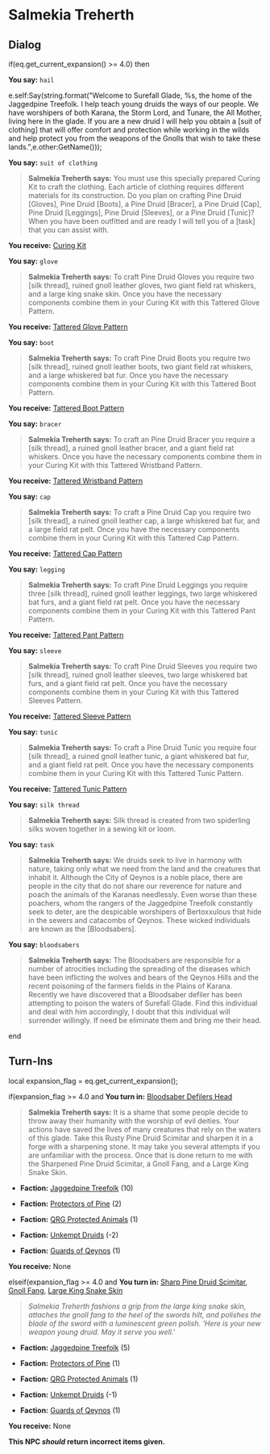 # Salmekia Treherth
## Dialog

if(eq.get_current_expansion() >= 4.0) then


**You say:** `hail`




e.self:Say(string.format("Welcome to Surefall Glade, %s, the home of the Jaggedpine Treefolk. I help teach young druids the ways of our people. We have worshipers of both Karana, the Storm Lord, and Tunare, the All Mother, living here in the glade. If you are a new druid I will help you obtain a [suit of clothing] that will offer comfort and protection while working in the wilds and help protect you from the weapons of the Gnolls that wish to take these lands.",e.other:GetName()));


**You say:** `suit of clothing`




>**Salmekia Treherth says:** You must use this specially prepared Curing Kit to craft the clothing. Each article of clothing requires different materials for its construction. Do you plan on crafting Pine Druid [Gloves], Pine Druid [Boots], a Pine Druid [Bracer], a Pine Druid [Cap], Pine Druid [Leggings], Pine Druid [Sleeves], or a Pine Druid [Tunic]? When you have been outfitted and are ready I will tell you of a [task] that you can assist with.



**You receive:**  [Curing Kit](/item/17125)


**You say:** `glove`




>**Salmekia Treherth says:** To craft Pine Druid Gloves you require two [silk thread], ruined gnoll leather gloves, two giant field rat whiskers, and a large king snake skin. Once you have the necessary components combine them in your Curing Kit with this Tattered Glove Pattern.



**You receive:**  [Tattered Glove Pattern](/item/19559)


**You say:** `boot`




>**Salmekia Treherth says:** To craft Pine Druid Boots you require two [silk thread], ruined gnoll leather boots, two giant field rat whiskers, and a large whiskered bat fur. Once you have the necessary components combine them in your Curing Kit with this Tattered Boot Pattern.



**You receive:**  [Tattered Boot Pattern](/item/19561)


**You say:** `bracer`




>**Salmekia Treherth says:** To craft an Pine Druid Bracer you require a [silk thread], a ruined gnoll leather bracer, and a giant field rat whiskers. Once you have the necessary components combine them in your Curing Kit with this Tattered Wristband Pattern.



**You receive:**  [Tattered Wristband Pattern](/item/19558)


**You say:** `cap`




>**Salmekia Treherth says:** To craft a Pine Druid Cap you require two [silk thread], a ruined gnoll leather cap, a large whiskered bat fur, and a large field rat pelt. Once you have the necessary components combine them in your Curing Kit with this Tattered Cap Pattern.



**You receive:**  [Tattered Cap Pattern](/item/19555)


**You say:** `legging`




>**Salmekia Treherth says:** To craft Pine Druid Leggings you require three [silk thread], ruined gnoll leather leggings, two large whiskered bat furs, and a giant field rat pelt. Once you have the necessary components combine them in your Curing Kit with this Tattered Pant Pattern.



**You receive:**  [Tattered Pant Pattern](/item/19560)


**You say:** `sleeve`




>**Salmekia Treherth says:** To craft Pine Druid Sleeves you require two [silk thread], ruined gnoll leather sleeves, two large whiskered bat furs, and a giant field rat pelt. Once you have the necessary components combine them in your Curing Kit with this Tattered Sleeves Pattern.



**You receive:**  [Tattered Sleeve Pattern](/item/19557)


**You say:** `tunic`




>**Salmekia Treherth says:** To craft a Pine Druid Tunic you require four [silk thread], a ruined gnoll leather tunic, a giant whiskered bat fur, and a giant field rat pelt. Once you have the necessary components combine them in your Curing Kit with this Tattered Tunic Pattern.



**You receive:**  [Tattered Tunic Pattern](/item/19556)


**You say:** `silk thread`




>**Salmekia Treherth says:** Silk thread is created from two spiderling silks woven together in a sewing kit or loom.


**You say:** `task`




>**Salmekia Treherth says:** We druids seek to live in harmony with nature, taking only what we need from the land and the creatures that inhabit it. Although the City of Qeynos is a noble place, there are people in the city that do not share our reverence for nature and poach the animals of the Karanas needlessly. Even worse than these poachers, whom the rangers of the Jaggedpine Treefolk constantly seek to deter, are the despicable worshipers of Bertoxxulous that hide in the sewers and catacombs of Qeynos. These wicked individuals are known as the [Bloodsabers].


**You say:** `bloodsabers`




>**Salmekia Treherth says:** The Bloodsabers are responsible for a number of atrocities including the spreading of the diseases which have been inflicting the wolves and bears of the Qeynos Hills and the recent poisoning of the farmers fields in the Plains of Karana. Recently we have discovered that a Bloodsaber defiler has been attempting to poison the waters of Surefall Glade. Find this individual and deal with him accordingly, I doubt that this individual will surrender willingly. If need be eliminate them and bring me their head.

end

## Turn-Ins



local expansion_flag = eq.get_current_expansion();

if(expansion_flag >= 4.0 and  **You turn in:** [Bloodsaber Defilers Head](/item/20268)


>**Salmekia Treherth says:** It is a shame that some people decide to throw away their humanity with the worship of evil deities. Your actions have saved the lives of many creatures that rely on the waters of this glade. Take this Rusty Pine Druid Scimitar and sharpen it in a forge with a sharpening stone. It may take you several attempts if you are unfamiliar with the process. Once that is done return to me with the Sharpened Pine Druid Scimitar, a Gnoll Fang, and a Large King Snake Skin.





* __Faction:__ [Jaggedpine Treefolk](/faction/272) (10)


* __Faction:__ [Protectors of Pine](/faction/302) (2)


* __Faction:__ [QRG Protected Animals](/faction/343) (1)


* __Faction:__ [Unkempt Druids](/faction/324) (-2)


* __Faction:__ [Guards of Qeynos](/faction/262) (1)


 **You receive:** None 

elseif(expansion_flag >= 4.0 and  **You turn in:** [Sharp Pine Druid Scimitar](/item/20259), [Gnoll Fang](/item/13915), [Large King Snake Skin](/item/19945)


>*Salmekia Treherth fashions a grip from the large king snake skin, attaches the gnoll fang to the heel of the swords hilt, and polishes the blade of the sword with a luminescent green polish. 'Here is your new weapon young druid. May it serve you well.'*





* __Faction:__ [Jaggedpine Treefolk](/faction/272) (5)


* __Faction:__ [Protectors of Pine](/faction/302) (1)


* __Faction:__ [QRG Protected Animals](/faction/343) (1)


* __Faction:__ [Unkempt Druids](/faction/324) (-1)


* __Faction:__ [Guards of Qeynos](/faction/262) (1)


 **You receive:** None 

**This NPC *should* return incorrect items given.**
